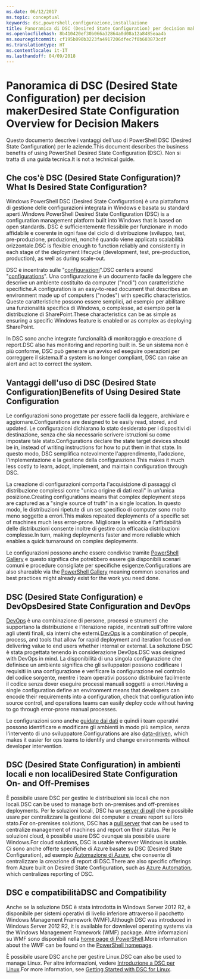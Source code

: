 ```yaml
---
ms.date: 06/12/2017
ms.topic: conceptual
keywords: dsc,powershell,configurazione,installazione
title: Panoramica di DSC (Desired State Configuration) per decision maker
ms.openlocfilehash: 8b410420ef30b066a32864a0d08a12a8485eaa4b
ms.sourcegitcommit: cf195b090b3223fa4917206dfec7f0b603873cdf
ms.translationtype: HT
ms.contentlocale: it-IT
ms.lasthandoff: 04/09/2018
---
```

# <a name="desired-state-configuration-overview-for-decision-makers"></a><span data-ttu-id="e20d2-103">Panoramica di DSC (Desired State Configuration) per decision maker</span><span class="sxs-lookup"><span data-stu-id="e20d2-103">Desired State Configuration Overview for Decision Makers</span></span>

<span data-ttu-id="e20d2-104">Questo documento descrive i vantaggi dell'uso di PowerShell DSC (Desired State Configuration) per le aziende.</span><span class="sxs-lookup"><span data-stu-id="e20d2-104">This document describes the business benefits of using PowerShell Desired State Configuration (DSC).</span></span> <span data-ttu-id="e20d2-105">Non si tratta di una guida tecnica.</span><span class="sxs-lookup"><span data-stu-id="e20d2-105">It is not a technical guide.</span></span>

## <a name="what-is-desired-state-configuration"></a><span data-ttu-id="e20d2-106">Che cos'è DSC (Desired State Configuration)?</span><span class="sxs-lookup"><span data-stu-id="e20d2-106">What Is Desired State Configuration?</span></span>

<span data-ttu-id="e20d2-107">Windows PowerShell DSC (Desired State Configuration) è una piattaforma di gestione delle configurazioni integrata in Windows e basata su standard aperti.</span><span class="sxs-lookup"><span data-stu-id="e20d2-107">Windows PowerShell Desired State Configuration (DSC) is a configuration management platform built into Windows that is based on open standards.</span></span> <span data-ttu-id="e20d2-108">DSC è sufficientemente flessibile per funzionare in modo affidabile e coerente in ogni fase del ciclo di distribuzione (sviluppo, test, pre-produzione, produzione), nonché quando viene applicata scalabilità orizzontale.</span><span class="sxs-lookup"><span data-stu-id="e20d2-108">DSC is flexible enough to function reliably and consistently in each stage of the deployment lifecycle (development, test, pre-production, production), as well as during scale-out.</span></span>

<span data-ttu-id="e20d2-109">DSC è incentrato sulle "[configurazioni](https://msdn.microsoft.com/powershell/dsc/configurations)".</span><span class="sxs-lookup"><span data-stu-id="e20d2-109">DSC centers around "[configurations](https://msdn.microsoft.com/powershell/dsc/configurations)".</span></span>
<span data-ttu-id="e20d2-110">Una configurazione è un documento facile da leggere che descrive un ambiente costituito da computer ("nodi") con caratteristiche specifiche.</span><span class="sxs-lookup"><span data-stu-id="e20d2-110">A configuration is an easy-to-read document that describes an environment made up of computers ("nodes") with specific characteristics.</span></span>
<span data-ttu-id="e20d2-111">Queste caratteristiche possono essere semplici, ad esempio per abilitare una funzionalità specifica di Windows, o complesse, ad esempio per la distribuzione di SharePoint.</span><span class="sxs-lookup"><span data-stu-id="e20d2-111">These characteristics can be as simple as ensuring a specific Windows feature is enabled or as complex as deploying SharePoint.</span></span>

<span data-ttu-id="e20d2-112">In DSC sono anche integrate funzionalità di monitoraggio e creazione di report.</span><span class="sxs-lookup"><span data-stu-id="e20d2-112">DSC also has monitoring and reporting built in.</span></span>
<span data-ttu-id="e20d2-113">Se un sistema non è più conforme, DSC può generare un avviso ed eseguire operazioni per correggere il sistema.</span><span class="sxs-lookup"><span data-stu-id="e20d2-113">If a system is no longer compliant, DSC can raise an alert and act to correct the system.</span></span>

## <a name="benefits-of-using-desired-state-configuration"></a><span data-ttu-id="e20d2-114">Vantaggi dell'uso di DSC (Desired State Configuration)</span><span class="sxs-lookup"><span data-stu-id="e20d2-114">Benefits of Using Desired State Configuration</span></span>

<span data-ttu-id="e20d2-115">Le configurazioni sono progettate per essere facili da leggere, archiviare e aggiornare.</span><span class="sxs-lookup"><span data-stu-id="e20d2-115">Configurations are designed to be easily read, stored, and updated.</span></span>
<span data-ttu-id="e20d2-116">Le configurazioni dichiarano lo stato desiderato per i dispositivi di destinazione, senza che sia necessario scrivere istruzioni su come impostare tale stato.</span><span class="sxs-lookup"><span data-stu-id="e20d2-116">Configurations declare the state target devices should be in, instead of writing instructions for how to put them in that state.</span></span>
<span data-ttu-id="e20d2-117">In questo modo, DSC semplifica notevolmente l'apprendimento, l'adozione, l'implementazione e la gestione della configurazione.</span><span class="sxs-lookup"><span data-stu-id="e20d2-117">This makes it much less costly to learn, adopt, implement, and maintain configuration through DSC.</span></span>

<span data-ttu-id="e20d2-118">La creazione di configurazioni comporta l'acquisizione di passaggi di distribuzione complessi come "unica origine di dati reali" in un'unica posizione.</span><span class="sxs-lookup"><span data-stu-id="e20d2-118">Creating configurations means that complex deployment steps are captured as a "single source of truth" in a single location.</span></span>
<span data-ttu-id="e20d2-119">In questo modo, le distribuzioni ripetute di un set specifico di computer sono molto meno soggette a errori.</span><span class="sxs-lookup"><span data-stu-id="e20d2-119">This makes repeated deployments of a specific set of machines much less error-prone.</span></span>
<span data-ttu-id="e20d2-120">Migliorare la velocità e l'affidabilità delle distribuzioni consente inoltre di gestire con efficacia distribuzioni complesse.</span><span class="sxs-lookup"><span data-stu-id="e20d2-120">In turn, making deployments faster and more reliable which enables a quick turnaround on complex deployments.</span></span>

<span data-ttu-id="e20d2-121">Le configurazioni possono anche essere condivise tramite [PowerShell Gallery](https://powershellgallery.com) e questo significa che potrebbero essere già disponibili scenari comuni e procedure consigliate per specifiche esigenze.</span><span class="sxs-lookup"><span data-stu-id="e20d2-121">Configurations are also shareable via the [PowerShell Gallery](https://powershellgallery.com) meaning common scenarios and best practices might already exist for the work you need done.</span></span>


## <a name="desired-state-configuration-and-devops"></a><span data-ttu-id="e20d2-122">DSC (Desired State Configuration) e DevOps</span><span class="sxs-lookup"><span data-stu-id="e20d2-122">Desired State Configuration and DevOps</span></span>

<span data-ttu-id="e20d2-123">[DevOps](http://blogs.technet.com/b/ashleymcglone/archive/2015/11/20/devops-for-n00bs-ie-windows-people.aspx) è una combinazione di persone, processi e strumenti che supportano la distribuzione e l'iterazione rapide, incentrati sull'offrire valore agli utenti finali, sia interni che esterni.</span><span class="sxs-lookup"><span data-stu-id="e20d2-123">[DevOps](http://blogs.technet.com/b/ashleymcglone/archive/2015/11/20/devops-for-n00bs-ie-windows-people.aspx) is a combination of people, process, and tools that allow for rapid deployment and iteration focused on delivering value to end users whether internal or external.</span></span>
<span data-ttu-id="e20d2-124">La soluzione DSC è stata progettata tenendo in considerazione DevOps.</span><span class="sxs-lookup"><span data-stu-id="e20d2-124">DSC was designed with DevOps in mind.</span></span>
<span data-ttu-id="e20d2-125">La disponibilità di una singola configurazione che definisce un ambiente significa che gli sviluppatori possono codificare i requisiti in una configurazione e verificare la configurazione nel controllo del codice sorgente, mentre i team operativi possono distribuire facilmente il codice senza dover eseguire processi manuali soggetti a errori.</span><span class="sxs-lookup"><span data-stu-id="e20d2-125">Having a single configuration define an environment means that developers can encode their requirements into a configuration, check that configuration into source control, and operations teams can easily deploy code without having to go through error-prone manual processes.</span></span>

<span data-ttu-id="e20d2-126">Le configurazioni sono anche [guidate dai dati](https://msdn.microsoft.com/powershell/dsc/configdata) e quindi i team operativi possono identificare e modificare gli ambienti in modo più semplice, senza l'intervento di uno sviluppatore.</span><span class="sxs-lookup"><span data-stu-id="e20d2-126">Configurations are also [data-driven](https://msdn.microsoft.com/powershell/dsc/configdata), which makes it easier for ops teams to identify and change environments without developer intervention.</span></span>

## <a name="desired-state-configuration-on--and-off-premises"></a><span data-ttu-id="e20d2-127">DSC (Desired State Configuration) in ambienti locali e non locali</span><span class="sxs-lookup"><span data-stu-id="e20d2-127">Desired State Configuration On- and Off-Premises</span></span>

<span data-ttu-id="e20d2-128">È possibile usare DSC per gestire le distribuzioni sia locali che non locali.</span><span class="sxs-lookup"><span data-stu-id="e20d2-128">DSC can be used to manage both on-premises and off-premises deployments.</span></span>
<span data-ttu-id="e20d2-129">Per le soluzioni locali, DSC ha un [server di pull](https://msdn.microsoft.com/powershell/dsc/pullserver) che è possibile usare per centralizzare la gestione dei computer e creare report sul loro stato.</span><span class="sxs-lookup"><span data-stu-id="e20d2-129">For on-premises solutions, DSC has a [pull server](https://msdn.microsoft.com/powershell/dsc/pullserver) that can be used to centralize management of machines and report on their status.</span></span>
<span data-ttu-id="e20d2-130">Per le soluzioni cloud, è possibile usare DSC ovunque sia possibile usare Windows.</span><span class="sxs-lookup"><span data-stu-id="e20d2-130">For cloud solutions, DSC is usable wherever Windows is usable.</span></span>
<span data-ttu-id="e20d2-131">Ci sono anche offerte specifiche di Azure basate su DSC (Desired State Configuration), ad esempio [Automazione di Azure](https://azure.microsoft.com/en-us/documentation/services/automation/), che consente di centralizzare la creazione di report di DSC.</span><span class="sxs-lookup"><span data-stu-id="e20d2-131">There are also specific offerings from Azure built on Desired State Configuration, such as [Azure Automation](https://azure.microsoft.com/en-us/documentation/services/automation/), which centralizes reporting of DSC.</span></span>

## <a name="dsc-and-compatibility"></a><span data-ttu-id="e20d2-132">DSC e compatibilità</span><span class="sxs-lookup"><span data-stu-id="e20d2-132">DSC and Compatibility</span></span>

<span data-ttu-id="e20d2-133">Anche se la soluzione DSC è stata introdotta in Windows Server 2012 R2, è disponibile per sistemi operativi di livello inferiore attraverso il pacchetto Windows Management Framework (WMF).</span><span class="sxs-lookup"><span data-stu-id="e20d2-133">Although DSC was introduced in Windows Server 2012 R2, it is available for downlevel operating systems via the Windows Management Framework (WMF) package.</span></span>
<span data-ttu-id="e20d2-134">Altre informazioni su WMF sono disponibili nella [home page di PowerShell](https://msdn.microsoft.com/en-us/powershell/).</span><span class="sxs-lookup"><span data-stu-id="e20d2-134">More information about the WMF can be found on the [PowerShell homepage](https://msdn.microsoft.com/en-us/powershell/).</span></span>

<span data-ttu-id="e20d2-135">È possibile usare DSC anche per gestire Linux.</span><span class="sxs-lookup"><span data-stu-id="e20d2-135">DSC can also be used to manage Linux.</span></span> <span data-ttu-id="e20d2-136">Per altre informazioni, vedere [Introduzione a DSC per Linux](https://msdn.microsoft.com/en-us/powershell/dsc/lnxgettingstarted).</span><span class="sxs-lookup"><span data-stu-id="e20d2-136">For more information, see [Getting Started with DSC for Linux](https://msdn.microsoft.com/en-us/powershell/dsc/lnxgettingstarted).</span></span>